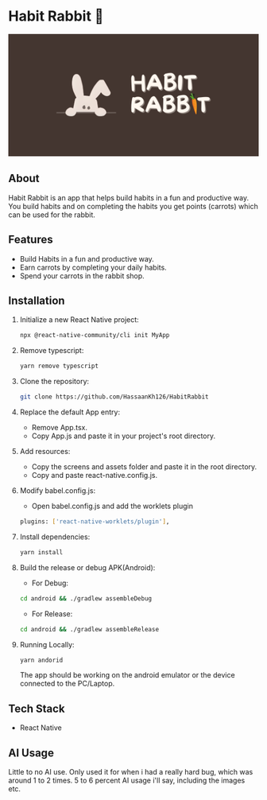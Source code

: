 # Habit Rabbit 🚀

![Project Banner](./assets/banner.png)

## About
Habit Rabbit is an app that helps build habits in a fun and productive way.
You build habits and on completing the habits you get points (carrots) which can be used for the rabbit.

## Features
- Build Habits in a fun and productive way.
- Earn carrots by completing your daily habits.
- Spend your carrots in the rabbit shop.

## Installation
1. Initialize a new React Native project:
   ```bash
   npx @react-native-community/cli init MyApp
   ```

2. Remove typescript:
    ```bash
    yarn remove typescript
    ```

3. Clone the repository:
    ```bash
    git clone https://github.com/HassaanKh126/HabitRabbit
    ```


4. Replace the default App entry:
    - Remove App.tsx.
    - Copy App.js and paste it in your project's root directory.

5. Add resources:
    - Copy the screens and assets folder and paste it in the root directory.
    - Copy and paste react-native.config.js.

6. Modify babel.config.js:
    - Open babel.config.js and add the worklets plugin
    ```bash
    plugins: ['react-native-worklets/plugin'],
    ```

7. Install dependencies: 
    ```bash
    yarn install
    ```

8. Build the release or debug APK(Android):
    - For Debug:
    ```bash
    cd android && ./gradlew assembleDebug
    ```

    - For Release:
    ```bash
    cd android && ./gradlew assembleRelease
    ```

9. Running Locally:
    ```bash
    yarn andorid
    ```
    The app should be working on the android emulator or the device connected to the PC/Laptop.

## Tech Stack
- React Native


## AI Usage
Little to no AI use. Only used it for when i had a really hard bug, which was around 1 to 2 times. 5 to 6 percent AI usage i'll say, including the images etc.